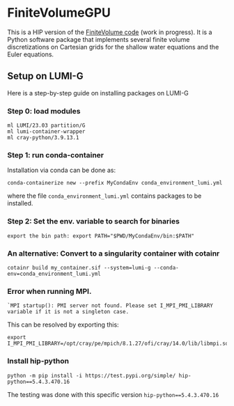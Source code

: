 # FiniteVolumeGPU

This is a HIP version of the [FiniteVolume code](https://github.com/babrodtk/FiniteVolumeGPU) (work in progress). It is a Python software package that implements several finite volume discretizations on Cartesian grids for the shallow water equations and the Euler equations. 

## Setup on LUMI-G
Here is a step-by-step guide on installing packages on LUMI-G

### Step 0: load modules
```
ml LUMI/23.03 partition/G
ml lumi-container-wrapper
ml cray-python/3.9.13.1
```

### Step 1: run conda-container
Installation via conda can be done as:
```
conda-containerize new --prefix MyCondaEnv conda_environment_lumi.yml
```
where the file `conda_environment_lumi.yml` contains packages to be installed.

### Step 2: Set the env. variable to search for binaries
```
export the bin path: export PATH="$PWD/MyCondaEnv/bin:$PATH"
```
### An alternative: Convert to a singularity container with cotainr
```
cotainr build my_container.sif --system=lumi-g --conda-env=conda_environment_lumi.yml
```

### Error when running MPI.
```
`MPI startup(): PMI server not found. Please set I_MPI_PMI_LIBRARY variable if it is not a singleton case.
```
This can be resolved by exporting this:
```
export I_MPI_PMI_LIBRARY=/opt/cray/pe/mpich/8.1.27/ofi/cray/14.0/lib/libmpi.so
```
### Install hip-python
```
python -m pip install -i https://test.pypi.org/simple/ hip-python==5.4.3.470.16
```

The testing was done with this specific version `hip-python==5.4.3.470.16`

 
